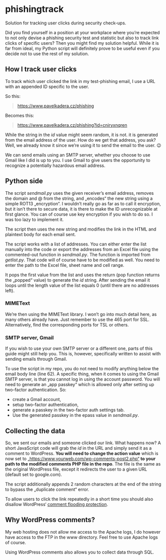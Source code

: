 # phishingtrack
Solution for tracking user clicks during security check-ups.

Did you find yourself in a position at your workplace where you’re expected to not only devise a phishing security test and statistic but also to track link clicks of specific users? Then you might find my solution helpful. While it is far from ideal, my Python script will definitely prove to be useful even if you decide not to use the rest of my solution.

## How I track user clicks
To track which user clicked the link in my test-phishing email, I use a URL with an appended ID specific to the user.

So this:

> https://www.pavelkadera.cz/phishing

Becomes this:

> https://www.pavelkadera.cz/phishing?id=cniryxnqren

While the string in the *id* value might seem random, it is not. it is generated from the email address of the user. How do we get that address, you ask? Well, we already know it since we’re using it to send the email to the user. 😉

We can send emails using an SMTP server, whether you choose to use Gmail like I did is up to you. I use Gmail to give users the opportunity to recognize a potentially hazardous email address.

## Python side
The script *sendmail.py* uses the given receiver’s email address, removes the domain and @ from the string, and „encodes“ the new string using a simple ROT13 „encryption“. I wouldn’t really go as far as to call it encryption, but it isn’t there to secure data, it is there to make the ID unrecognizable at first glance. You can of course use key encryption if you wish to do so. I was too lazy to implement it.

The script then uses the new string and modifies the link in the HTML and plaintext body for each email sent.

The script works with a list of addresses. You can either enter the list manually into the code or export the addresses from an Excel file using the commented-out function in *sendmail.py*. The function is imported from *getlist.py*. That code will of course have to be modified as well. You need to enter the path to the Excel file, sheet name and cell range.

It pops the first value from the list and uses the return (pop function returns the „popped“ value) to generate the *id* string. After sending the email it loops until the length value of the list equals 0 (until there are no addresses left).

### MIMEText
We’re then using the MIMEText library. I won’t go into much detail here, as many others already have. Just remember to use the 465 port for SSL. Alternatively, find the corresponding ports for TSL or others.

### SMTP server, Gmail
If you wish to use your own SMTP server or a different one, parts of this guide might still help you. This is, however, specifically written to assist with sending emails through Gmail.

To use the script in my repo, you do not need to modify anything below the email body line (line 62). A specific thing, when it comes to using the Gmail SMTP server, is that you cannot log in using the account password. You will need to generate an „app passkey“ which is allowed only after setting up two-factor authentication. So:

* create a Gmail account,
* setup two-factor authentication,
* generate a passkey in the two-factor auth settings tab.
* Use the generated passkey in the epass value in *sendmail.py*.

## Collecting the data
So, we sent our emails and someone clicked our link. What happens now? A short JavaScript code will grab the *id* in the URL and simply send it as a comment to WordPress. **You will need to change the action value** which is now set to „https://www.yourweb.com/wp-comments-post2.php“ **to your path to the modified comments PHP file in the repo**. The file is the same as the original WordPress file, except it redirects the user to a given URL (default set to google.com).

The script additionally appends 2 random characters at the end of the string to bypass the „duplicate comment“ error.

To allow users to click the link repeatedly in a short time you should also disallow WordPress‘ [comment flooding protection](http://r3quie.com/comment-flood-protection/).

## Why WordPress comments?
My web hosting does not allow me access to the Apache logs, I do however have access to the FTP in the www directory. Feel free to use Apache logs of course.

Using WordPress comments also allows you to collect data through SQL.
